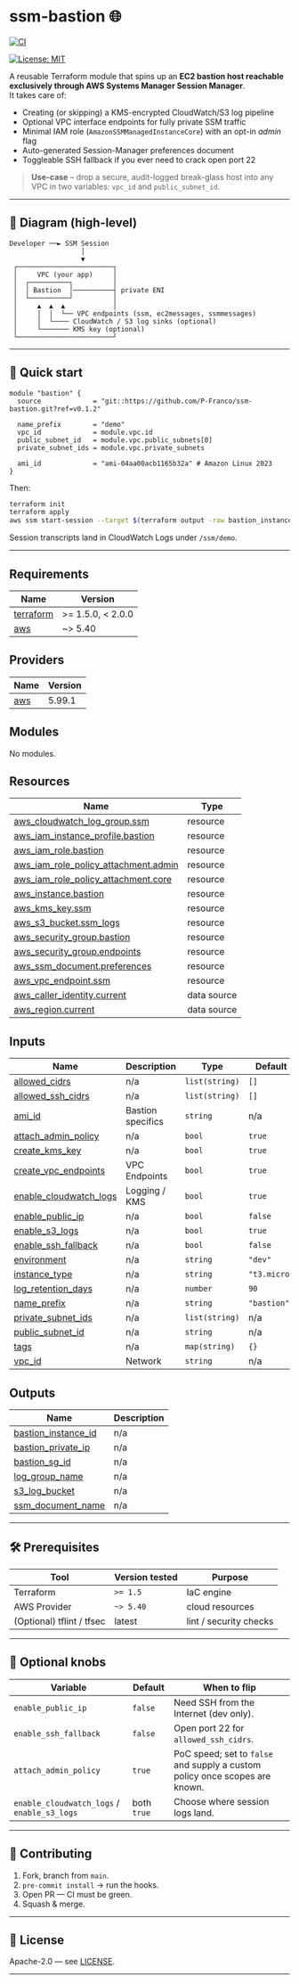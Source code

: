 # ssm-bastion 🌐

[![CI](https://github.com/P-Franco/ssm-bastion/actions/workflows/ci.yml/badge.svg?branch=main)](https://github.com/P-Franco/ssm-bastion/actions/workflows/ci.yml)

[![License: MIT](https://img.shields.io/github/license/P-Franco/ssm-bastion?cacheSeconds=3600)](LICENSE)


A reusable Terraform module that spins up an **EC2 bastion host reachable exclusively through AWS Systems Manager Session Manager**.  
It takes care of:

* Creating (or skipping) a KMS-encrypted CloudWatch/S3 log pipeline
* Optional VPC interface endpoints for fully private SSM traffic
* Minimal IAM role (`AmazonSSMManagedInstanceCore`) with an opt-in _admin_ flag
* Auto-generated Session-Manager preferences document
* Toggleable SSH fallback if you ever need to crack open port 22

> **Use-case** – drop a secure, audit-logged break-glass host into any VPC in two variables: `vpc_id` and `public_subnet_id`.

---

## 📐 Diagram (high-level)

```text
Developer ──► SSM Session
                  │
                  ▼
 ┌────────────────────────┐
 │     VPC (your app)     │
 │  ┌──────────┐          │
 │  │ Bastion  │──────────┤ private ENI
 │  └──────────┘          │
 │     ▲  ▲  ▲            │
 │     │  │  └── VPC endpoints (ssm, ec2messages, ssmmessages)
 │     │  └──── CloudWatch / S3 log sinks (optional)
 │     └─────── KMS key (optional)
 └────────────────────────┘
````

---

## 🚀 Quick start

```hcl
module "bastion" {
  source             = "git::https://github.com/P-Franco/ssm-bastion.git?ref=v0.1.2"

  name_prefix        = "demo"
  vpc_id             = module.vpc.id
  public_subnet_id   = module.vpc.public_subnets[0]
  private_subnet_ids = module.vpc.private_subnets

  ami_id             = "ami-04aa00acb1165b32a" # Amazon Linux 2023
}
```

Then:

```bash
terraform init
terraform apply
aws ssm start-session --target $(terraform output -raw bastion_instance_id)
```

Session transcripts land in CloudWatch Logs under `/ssm/demo`.

---

<!-- BEGIN_TF_DOCS -->
## Requirements

| Name | Version |
|------|---------|
| <a name="requirement_terraform"></a> [terraform](#requirement\_terraform) | >= 1.5.0, < 2.0.0 |
| <a name="requirement_aws"></a> [aws](#requirement\_aws) | ~> 5.40 |

## Providers

| Name | Version |
|------|---------|
| <a name="provider_aws"></a> [aws](#provider\_aws) | 5.99.1 |

## Modules

No modules.

## Resources

| Name | Type |
|------|------|
| [aws_cloudwatch_log_group.ssm](https://registry.terraform.io/providers/hashicorp/aws/latest/docs/resources/cloudwatch_log_group) | resource |
| [aws_iam_instance_profile.bastion](https://registry.terraform.io/providers/hashicorp/aws/latest/docs/resources/iam_instance_profile) | resource |
| [aws_iam_role.bastion](https://registry.terraform.io/providers/hashicorp/aws/latest/docs/resources/iam_role) | resource |
| [aws_iam_role_policy_attachment.admin](https://registry.terraform.io/providers/hashicorp/aws/latest/docs/resources/iam_role_policy_attachment) | resource |
| [aws_iam_role_policy_attachment.core](https://registry.terraform.io/providers/hashicorp/aws/latest/docs/resources/iam_role_policy_attachment) | resource |
| [aws_instance.bastion](https://registry.terraform.io/providers/hashicorp/aws/latest/docs/resources/instance) | resource |
| [aws_kms_key.ssm](https://registry.terraform.io/providers/hashicorp/aws/latest/docs/resources/kms_key) | resource |
| [aws_s3_bucket.ssm_logs](https://registry.terraform.io/providers/hashicorp/aws/latest/docs/resources/s3_bucket) | resource |
| [aws_security_group.bastion](https://registry.terraform.io/providers/hashicorp/aws/latest/docs/resources/security_group) | resource |
| [aws_security_group.endpoints](https://registry.terraform.io/providers/hashicorp/aws/latest/docs/resources/security_group) | resource |
| [aws_ssm_document.preferences](https://registry.terraform.io/providers/hashicorp/aws/latest/docs/resources/ssm_document) | resource |
| [aws_vpc_endpoint.ssm](https://registry.terraform.io/providers/hashicorp/aws/latest/docs/resources/vpc_endpoint) | resource |
| [aws_caller_identity.current](https://registry.terraform.io/providers/hashicorp/aws/latest/docs/data-sources/caller_identity) | data source |
| [aws_region.current](https://registry.terraform.io/providers/hashicorp/aws/latest/docs/data-sources/region) | data source |

## Inputs

| Name | Description | Type | Default | Required |
|------|-------------|------|---------|:--------:|
| <a name="input_allowed_cidrs"></a> [allowed\_cidrs](#input\_allowed\_cidrs) | n/a | `list(string)` | `[]` | no |
| <a name="input_allowed_ssh_cidrs"></a> [allowed\_ssh\_cidrs](#input\_allowed\_ssh\_cidrs) | n/a | `list(string)` | `[]` | no |
| <a name="input_ami_id"></a> [ami\_id](#input\_ami\_id) | Bastion specifics | `string` | n/a | yes |
| <a name="input_attach_admin_policy"></a> [attach\_admin\_policy](#input\_attach\_admin\_policy) | n/a | `bool` | `true` | no |
| <a name="input_create_kms_key"></a> [create\_kms\_key](#input\_create\_kms\_key) | n/a | `bool` | `true` | no |
| <a name="input_create_vpc_endpoints"></a> [create\_vpc\_endpoints](#input\_create\_vpc\_endpoints) | VPC Endpoints | `bool` | `true` | no |
| <a name="input_enable_cloudwatch_logs"></a> [enable\_cloudwatch\_logs](#input\_enable\_cloudwatch\_logs) | Logging / KMS | `bool` | `true` | no |
| <a name="input_enable_public_ip"></a> [enable\_public\_ip](#input\_enable\_public\_ip) | n/a | `bool` | `false` | no |
| <a name="input_enable_s3_logs"></a> [enable\_s3\_logs](#input\_enable\_s3\_logs) | n/a | `bool` | `true` | no |
| <a name="input_enable_ssh_fallback"></a> [enable\_ssh\_fallback](#input\_enable\_ssh\_fallback) | n/a | `bool` | `false` | no |
| <a name="input_environment"></a> [environment](#input\_environment) | n/a | `string` | `"dev"` | no |
| <a name="input_instance_type"></a> [instance\_type](#input\_instance\_type) | n/a | `string` | `"t3.micro"` | no |
| <a name="input_log_retention_days"></a> [log\_retention\_days](#input\_log\_retention\_days) | n/a | `number` | `90` | no |
| <a name="input_name_prefix"></a> [name\_prefix](#input\_name\_prefix) | n/a | `string` | `"bastion"` | no |
| <a name="input_private_subnet_ids"></a> [private\_subnet\_ids](#input\_private\_subnet\_ids) | n/a | `list(string)` | n/a | yes |
| <a name="input_public_subnet_id"></a> [public\_subnet\_id](#input\_public\_subnet\_id) | n/a | `string` | n/a | yes |
| <a name="input_tags"></a> [tags](#input\_tags) | n/a | `map(string)` | `{}` | no |
| <a name="input_vpc_id"></a> [vpc\_id](#input\_vpc\_id) | Network | `string` | n/a | yes |

## Outputs

| Name | Description |
|------|-------------|
| <a name="output_bastion_instance_id"></a> [bastion\_instance\_id](#output\_bastion\_instance\_id) | n/a |
| <a name="output_bastion_private_ip"></a> [bastion\_private\_ip](#output\_bastion\_private\_ip) | n/a |
| <a name="output_bastion_sg_id"></a> [bastion\_sg\_id](#output\_bastion\_sg\_id) | n/a |
| <a name="output_log_group_name"></a> [log\_group\_name](#output\_log\_group\_name) | n/a |
| <a name="output_s3_log_bucket"></a> [s3\_log\_bucket](#output\_s3\_log\_bucket) | n/a |
| <a name="output_ssm_document_name"></a> [ssm\_document\_name](#output\_ssm\_document\_name) | n/a |
<!-- END_TF_DOCS -->

---

## 🛠️ Prerequisites

| Tool                      | Version tested | Purpose                |
| ------------------------- | -------------- | ---------------------- |
| Terraform                 | `>= 1.5`       | IaC engine             |
| AWS Provider              | `~> 5.40`      | cloud resources        |
| (Optional) tflint / tfsec | latest         | lint / security checks |

---

## 🔧 Optional knobs

| Variable                                    | Default     | When to flip                                                                |
| ------------------------------------------- | ----------- | --------------------------------------------------------------------------- |
| `enable_public_ip`                          | `false`     | Need SSH from the Internet (dev only).                                      |
| `enable_ssh_fallback`                       | `false`     | Open port 22 for `allowed_ssh_cidrs`.                                       |
| `attach_admin_policy`                       | `true`      | PoC speed; set to `false` and supply a custom policy once scopes are known. |
| `enable_cloudwatch_logs` / `enable_s3_logs` | both `true` | Choose where session logs land.                                             |

---

## 🤝 Contributing

1. Fork, branch from `main`.
2. `pre-commit install` → run the hooks.
3. Open PR — CI must be green.
4. Squash & merge.

---

## 📄 License

Apache-2.0 — see [LICENSE](LICENSE).

---
